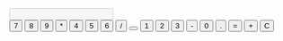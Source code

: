 <!DOCTYPE html>
<html lang="en">
<head>
    <meta charset="UTF-8">
    <meta name="viewport" content="width=device-width, initial-scale=1.0">
    <title>Aare Abdulazeez AppCalculator</title>
    <link rel="stylesheet" href="styles.css">
</head>
<body>
    <div class="calculator">
        <input type="text" id="display" disabled>
        <div class="buttons">
            <button class="number" onclick="appendNumber(7)">7</button>
            <button class="number" onclick="appendNumber(8)">8</button>
            <button class="number" onclick="appendNumber(9)">9</button>
            <button class="operator" onclick="appendOperator('*')">*</button>
            <button class="number" onclick="appendNumber(4)">4</button>
            <button class="number" onclick="appendNumber(5)">5</button>
            <button class="number" onclick="appendNumber(6)">6</button>
          <button class="operator" onclick="appendOperator('/')">/</button>
            <button class="operator" onclick="appendOperator('')"></button>
            <button class="number" onclick="appendNumber(1)">1</button>
            <button class="number" onclick="appendNumber(2)">2</button>
            <button class="number" onclick="appendNumber(3)">3</button>
            <button class="operator" onclick="appendOperator('-')">-</button>
            <button class="number" onclick="appendNumber(0)">0</button>
            <button class="operator" onclick="appendOperator('.')">.</button>
            <button class="operator" onclick="calculate()">=</button>
            <button class="operator" onclick="appendOperator('+')">+</button>
            <button class="clear" onclick="clearDisplay()">C</button>
        </div>
    </div>
    <script src="script.js"></script>
</body>
</html>
